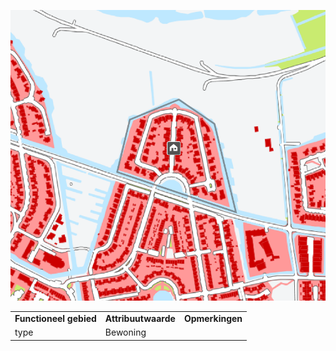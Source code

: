 ![bewoning\_FINAL.png](media/17b3fc060ca9e46e44acfd0ba25b0785dcc6d61f.jpg)

|                        |                     |                 |
|------------------------|---------------------|-----------------|
| **Functioneel gebied** | **Attribuutwaarde** | **Opmerkingen** |
| type                   | Bewoning            |                 |
